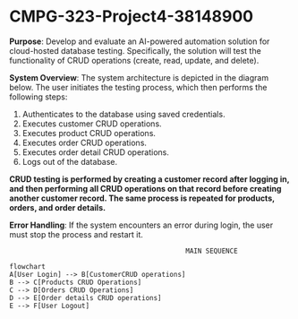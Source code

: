 # CMPG-323-Project4-38148900
**Purpose**: Develop and evaluate an AI-powered automation solution for cloud-hosted database testing. Specifically, the solution will test the functionality of CRUD operations (create, read, update, and delete).

**System Overview**: The system architecture is depicted in the diagram below. The user initiates the testing process, which then performs the following steps:

1. Authenticates to the database using saved credentials.
2. Executes customer CRUD operations.
3. Executes product CRUD operations.
4. Executes order CRUD operations.
5. Executes order detail CRUD operations.
6. Logs out of the database.

**CRUD testing is performed by creating a customer record after logging in, and then performing all CRUD operations on that record before creating another customer record. The same process is repeated for products, orders, and order details.**
   
**Error Handling**: If the system encounters an error during login, the user must stop the process and restart it.

                                                MAIN SEQUENCE
``` mermaid
flowchart
A[User Login] --> B[CustomerCRUD operations]
B --> C[Products CRUD Operations]
C --> D[Orders CRUD Operations]
D --> E[Order details CRUD operations]
E --> F[User Logout]

```

